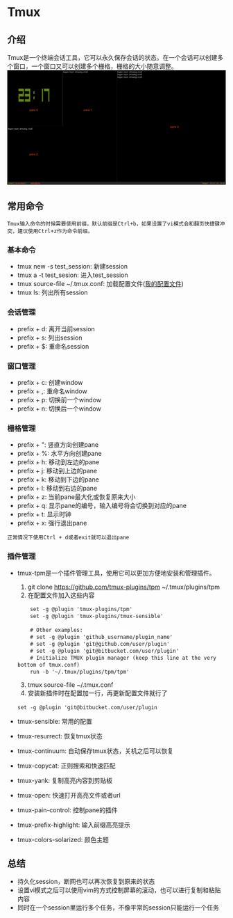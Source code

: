 # Tmux

## 介绍
Tmux是一个终端会话工具，它可以永久保存会话的状态。在一个会话可以创建多个窗口，一个窗口又可以创建多个栅格，栅格的大小随意调整。
![tmux](https://github.com/UpTownCat/tmux-conf/blob/master/tmux.png)
## 常用命令
    Tmux输入命令的时候需要使用前缀，默认前缀是Ctrl+b，如果设置了vi模式会和翻页快捷键冲突，建议使用Ctrl+z作为命令前缀。
### 基本命令
- tmux new -s test_session: 新建session
- tmux a -t test_sesion: 进入test_session
- tmux source-file ~/.tmux.conf: 加载配置文件([我的配置文件](https://github.com/UpTownCat/tmux-conf/blob/master/.tmux.conf))
- tmux ls: 列出所有session
### 会话管理
- prefix + d: 离开当前session
- prefix + s: 列出session
- prefix + $: 重命名session
### 窗口管理
- prefix + c: 创建window
- prefix + ,: 重命名window
- prefix + p: 切换前一个window
- prefix + n: 切换后一个window
### 栅格管理
- prefix + ": 竖直方向创建pane
- prefix + %: 水平方向创建pane
- prefix + h: 移动到左边的pane
- prefix + j: 移动到上边的pane
- prefix + k: 移动到下边的pane
- prefix + l: 移动到右边的pane
- prefix + z: 当前pane最大化或恢复原来大小
- prefix + q: 显示pane的编号，输入编号将会切换到对应的pane
- prefix + t: 显示时钟
- prefix + x: 强行退出pane

`正常情况下使用Ctrl + d或者exit就可以退出pane`
### 插件管理
- tmux-tpm是一个插件管理工具，使用它可以更加方便地安装和管理插件。
    1. git clone https://github.com/tmux-plugins/tpm ~/.tmux/plugins/tpm
    2. 在配置文件加入这些内容
    ``` 
        set -g @plugin 'tmux-plugins/tpm'
        set -g @plugin 'tmux-plugins/tmux-sensible'

        # Other examples:
        # set -g @plugin 'github_username/plugin_name'
        # set -g @plugin 'git@github.com/user/plugin'
        # set -g @plugin 'git@bitbucket.com/user/plugin'
        # Initialize TMUX plugin manager (keep this line at the very bottom of tmux.conf)
        run -b '~/.tmux/plugins/tpm/tpm'
    ```
    3. tmux source-file ~/.tmux.conf
    4. 安装新插件时在配置加一行，再更新配置文件就行了
                            
    ` set -g @plugin 'git@bitbucket.com/user/plugin `
- tmux-sensible: 常用的配置
- tmux-resurrect: 恢复tmux状态
- tmux-continuum: 自动保存tmux状态，关机之后可以恢复
- tmux-copycat: 正则搜索和快速匹配
- tmux-yank: 复制高亮内容到剪贴板
- tmux-open: 快速打开高亮文件或者url
- tmux-pain-control: 控制pane的插件
- tmux-prefix-highlight: 输入前缀高亮提示
- tmux-colors-solarized: 颜色主题
## 总结
- 持久化session，断网也可以再次恢复到原来的状态
- 设置vi模式之后可以使用vim的方式控制屏幕的滚动，也可以进行复制和粘贴内容
- 同时在一个session里运行多个任务，不像平常的session只能运行一个任务
